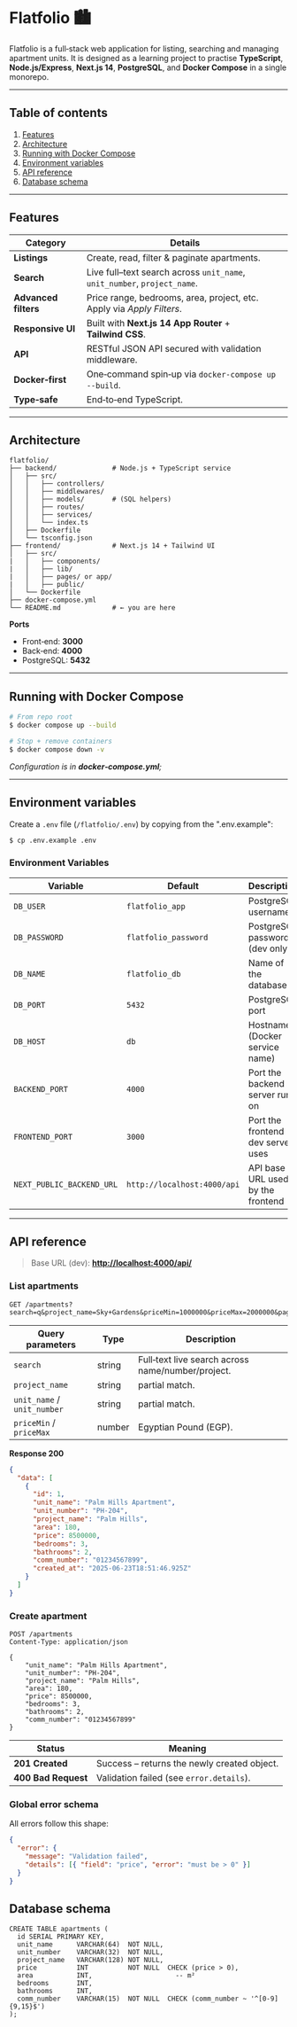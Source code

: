 # Flatfolio 🏙️

Flatfolio is a full‑stack web application for listing, searching and managing apartment units.
It is designed as a learning project to practise **TypeScript**, **Node.js/Express**, **Next.js 14**, **PostgreSQL**, and **Docker Compose** in a single monorepo.

---

## Table of contents

1. [Features](#features)
2. [Architecture](#architecture)
3. [Running with Docker Compose](#running-with-docker-compose)
4. [Environment variables](#environment-variables)
5. [API reference](#api-reference)
6. [Database schema](#database-schema)

---

## Features

| Category             | Details                                                                  |
| -------------------- | ------------------------------------------------------------------------ |
| **Listings**         | Create, read, filter & paginate apartments.                              |
| **Search**           | Live full–text search across `unit_name`, `unit_number`, `project_name`. |
| **Advanced filters** | Price range, bedrooms, area, project, etc. Apply via _Apply Filters_.    |
| **Responsive UI**    | Built with **Next.js 14 App Router** + **Tailwind CSS**.                 |
| **API**              | RESTful JSON API secured with validation middleware.                     |
| **Docker‐first**     | One‑command spin‑up via `docker-compose up --build`.                     |
| **Type‑safe**        | End‑to‑end TypeScript.                                                   |

---

## Architecture

```
flatfolio/
├── backend/              # Node.js + TypeScript service
│   ├── src/
│   │   ├── controllers/
│   │   ├── middlewares/
│   │   ├── models/       # (SQL helpers)
│   │   ├── routes/
│   │   ├── services/
│   │   └── index.ts
│   ├── Dockerfile
│   └── tsconfig.json
├── frontend/             # Next.js 14 + Tailwind UI
│   ├── src/
|   │   ├── components/
|   │   ├── lib/
|   │   ├── pages/ or app/
|   │   ├── public/
│   └── Dockerfile
├── docker-compose.yml
└── README.md             # ← you are here
```

**Ports**

- Front‑end: **3000**
- Back‑end: **4000**
- PostgreSQL: **5432**

---

## Running with Docker Compose

```bash
# From repo root
$ docker compose up --build

# Stop + remove containers
$ docker compose down -v
```

_Configuration is in **docker‑compose.yml**;_

---

## Environment variables

Create a `.env` file (`/flatfolio/.env`) by copying from the ".env.example":

```bash
$ cp .env.example .env
```

### Environment Variables

| Variable                  | Default                     | Description                       |
| ------------------------- | --------------------------- | --------------------------------- |
| `DB_USER`                 | `flatfolio_app`             | PostgreSQL username               |
| `DB_PASSWORD`             | `flatfolio_password`        | PostgreSQL password (dev only)    |
| `DB_NAME`                 | `flatfolio_db`              | Name of the database              |
| `DB_PORT`                 | `5432`                      | PostgreSQL port                   |
| `DB_HOST`                 | `db`                        | Hostname (Docker service name)    |
| `BACKEND_PORT`            | `4000`                      | Port the backend server runs on   |
| `FRONTEND_PORT`           | `3000`                      | Port the frontend dev server uses |
| `NEXT_PUBLIC_BACKEND_URL` | `http://localhost:4000/api` | API base URL used by the frontend |

---

## API reference

> Base URL (dev): **[http://localhost:4000/api/](http://localhost:4000/api/)**

### List apartments

```http
GET /apartments?search=q&project_name=Sky+Gardens&priceMin=1000000&priceMax=2000000&page=1&pageSize=20
```

| Query parameters            | Type   | Description                                       |
| --------------------------- | ------ | ------------------------------------------------- |
| `search`                    | string | Full‑text live search across name/number/project. |
| `project_name`              | string | partial match.                                    |
| `unit_name` / `unit_number` | string | partial match.                                    |
| `priceMin` / `priceMax`     | number | Egyptian Pound (EGP).                             |

**Response 200**

```json
{
  "data": [
    {
      "id": 1,
      "unit_name": "Palm Hills Apartment",
      "unit_number": "PH-204",
      "project_name": "Palm Hills",
      "area": 180,
      "price": 8500000,
      "bedrooms": 3,
      "bathrooms": 2,
      "comm_number": "01234567899",
      "created_at": "2025-06-23T18:51:46.925Z"
    }
  ]
}
```

### Create apartment

```http
POST /apartments
Content-Type: application/json

{
    "unit_name": "Palm Hills Apartment",
    "unit_number": "PH-204",
    "project_name": "Palm Hills",
    "area": 180,
    "price": 8500000,
    "bedrooms": 3,
    "bathrooms": 2,
    "comm_number": "01234567899"
}
```

| Status              | Meaning                                     |
| ------------------- | ------------------------------------------- |
| **201 Created**     | Success – returns the newly created object. |
| **400 Bad Request** | Validation failed (see `error.details`).    |

### Global error schema

All errors follow this shape:

```json
{
  "error": {
    "message": "Validation failed",
    "details": [{ "field": "price", "error": "must be > 0" }]
  }
}
```

## Database schema

```
CREATE TABLE apartments (
  id SERIAL PRIMARY KEY,
  unit_name      VARCHAR(64)  NOT NULL,
  unit_number    VARCHAR(32)  NOT NULL,
  project_name   VARCHAR(128) NOT NULL,
  price          INT          NOT NULL  CHECK (price > 0),
  area           INT,                     -- m²
  bedrooms       INT,
  bathrooms      INT,
  comm_number    VARCHAR(15)  NOT NULL  CHECK (comm_number ~ '^[0-9]{9,15}$')
);
```
